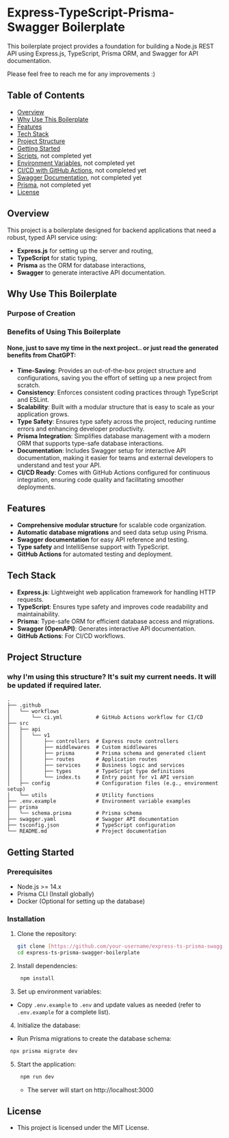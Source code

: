 # Express-TypeScript-Prisma-Swagger Boilerplate

This boilerplate project provides a foundation for building a Node.js REST API using Express.js, TypeScript, Prisma ORM, and Swagger for API documentation.

   Please feel free to reach me for any improvements :)
## Table of Contents

- [Overview](#overview)
- [Why Use This Boilerplate](#why-use-this-boilerplate)
- [Features](#features)
- [Tech Stack](#tech-stack)
- [Project Structure](#project-structure)
- [Getting Started](#getting-started)
- [Scripts](#scripts), not completed yet
- [Environment Variables](#environment-variables), not completed yet
- [CI/CD with GitHub Actions](#cicd-with-github-actions), not completed yet
- [Swagger Documentation](#swagger-documentation), not completed yet
- [Prisma](#prisma), not completed yet
- [License](#license)

## Overview

This project is a boilerplate designed for backend applications that need a robust, typed API service using:
- **Express.js** for setting up the server and routing,
- **TypeScript** for static typing,
- **Prisma** as the ORM for database interactions,
- **Swagger** to generate interactive API documentation.

## Why Use This Boilerplate

### Purpose of Creation


### Benefits of Using This Boilerplate
#### None, just to save my time in the next project.. or just read the generated benefits from ChatGPT:

- **Time-Saving**: Provides an out-of-the-box project structure and configurations, saving you the effort of setting up a new project from scratch.
- **Consistency**: Enforces consistent coding practices through TypeScript and ESLint.
- **Scalability**: Built with a modular structure that is easy to scale as your application grows.
- **Type Safety**: Ensures type safety across the project, reducing runtime errors and enhancing developer productivity.
- **Prisma Integration**: Simplifies database management with a modern ORM that supports type-safe database interactions.
- **Documentation**: Includes Swagger setup for interactive API documentation, making it easier for teams and external developers to understand and test your API.
- **CI/CD Ready**: Comes with GitHub Actions configured for continuous integration, ensuring code quality and facilitating smoother deployments.

## Features

- **Comprehensive modular structure** for scalable code organization.
- **Automatic database migrations** and seed data setup using Prisma.
- **Swagger documentation** for easy API reference and testing.
- **Type safety** and IntelliSense support with TypeScript.
- **GitHub Actions** for automated testing and deployment.

## Tech Stack

- **Express.js**: Lightweight web application framework for handling HTTP requests.
- **TypeScript**: Ensures type safety and improves code readability and maintainability.
- **Prisma**: Type-safe ORM for efficient database access and migrations.
- **Swagger (OpenAPI)**: Generates interactive API documentation.
- **GitHub Actions**: For CI/CD workflows.

## Project Structure
### why I'm using this structure? It's suit my current needs. It will be updated if required later.
```plaintext
.
├── .github
│   └── workflows
│       └── ci.yml           # GitHub Actions workflow for CI/CD
├── src
│   ├── api
│   │   └── v1
│   │       ├── controllers  # Express route controllers
│   │       ├── middlewares  # Custom middlewares
│   │       ├── prisma       # Prisma schema and generated client
│   │       ├── routes       # Application routes
│   │       ├── services     # Business logic and services
│   │       ├── types        # TypeScript type definitions
│   │       └── index.ts     # Entry point for v1 API version
│   ├── config               # Configuration files (e.g., environment setup)
│   └── utils                # Utility functions
├── .env.example             # Environment variable examples
├── prisma
│   └── schema.prisma        # Prisma schema
├── swagger.yaml             # Swagger API documentation
├── tsconfig.json            # TypeScript configuration
└── README.md                # Project documentation
```
## Getting Started
### Prerequisites
- Node.js >= 14.x
- Prisma CLI (Install globally)
- Docker (Optional for setting up the database)

### Installation

1. Clone the repository:

   ```bash
   git clone [https://github.com/your-username/express-ts-prisma-swagger-boilerplate.git](https://github.com/your-username/express-ts-prisma-swagger-boilerplate.git)
   cd express-ts-prisma-swagger-boilerplate
   ```

2. Install dependencies:

   ```bash
    npm install
   ```
   
3. Set up environment variables:
  - Copy ```.env.example``` to ```.env``` and update values as needed (refer to ```.env.example``` for a complete list).

4. Initialize the database:
  - Run Prisma migrations to create the database schema:
   ```bash
    npx prisma migrate dev
   ```
5. Start the application:

   ```bash
    npm run dev
   ```
   - The server will start on http://localhost:3000
  
## License
- This project is licensed under the MIT License.
